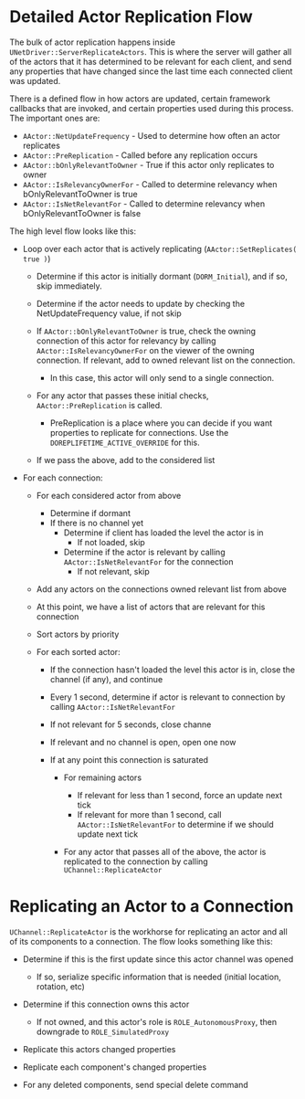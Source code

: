 # Detailed Actor Replication Flow

The bulk of actor replication happens inside `UNetDriver::ServerReplicateActors`. This is where the server will gather all of the actors that it has determined to be relevant for each client, and send any properties that have changed since the last time each connected client was updated.

There is a defined flow in how actors are updated, certain framework callbacks that are invoked, and certain properties used during this process. The important ones are:

* ``AActor::NetUpdateFrequency`` - Used to determine how often an actor replicates
* ``AActor::PreReplication`` - Called before any replication occurs
* ``AActor::bOnlyRelevantToOwner`` - True if this actor only replicates to owner
* ``AActor::IsRelevancyOwnerFor`` - Called to determine relevancy when bOnlyRelevantToOwner is true
* ``AActor::IsNetRelevantFor`` - Called to determine relevancy when bOnlyRelevantToOwner is false

The high level flow looks like this:

* Loop over each actor that is actively replicating (`AActor::SetReplicates( true )`)
   * Determine if this actor is initially dormant (`DORM_Initial`), and if so, skip immediately.
   * Determine if the actor needs to update by checking the NetUpdateFrequency value, if not skip
   * If `AActor::bOnlyRelevantToOwner` is true, check the owning connection of this actor for relevancy by calling `AActor::IsRelevancyOwnerFor` on the viewer of the owning connection. If relevant, add to owned relevant list on the connection.
      * In this case, this actor will only send to a single connection.

   * For any actor that passes these initial checks, `AActor::PreReplication` is called.
      * PreReplication is a place where you can decide if you want properties to replicate for connections. Use the `DOREPLIFETIME_ACTIVE_OVERRIDE` for this.

   * If we pass the above, add to the considered list

* For each connection:
   * For each considered actor from above
      * Determine if dormant
      * If there is no channel yet
         * Determine if client has loaded the level the actor is in
            * If not loaded, skip
         * Determine if the actor is relevant by calling `AActor::IsNetRelevantFor` for the connection
            * If not relevant, skip

   * Add any actors on the connections owned relevant list from above
   * At this point, we have a list of actors that are relevant for this connection
   * Sort actors by priority
   * For each sorted actor:

      * If the connection hasn't loaded the level this actor is in, close the channel (if any), and continue
      * Every 1 second, determine if actor is relevant to connection by calling `AActor::IsNetRelevantFor`
      * If not relevant for 5 seconds, close channe
      * If relevant and no channel is open, open one now
      * If at any point this connection is saturated

         * For remaining actors

            * If relevant for less than 1 second, force an update next tick
            * If relevant for more than 1 second, call `AActor::IsNetRelevantFor` to determine if we should update next tick

         * For any actor that passes all of the above, the actor is replicated to the connection by calling `UChannel::ReplicateActor`

# Replicating an Actor to a Connection

`UChannel::ReplicateActor` is the workhorse for replicating an actor and all of its components to a connection. The flow looks something like this:

* Determine if this is the first update since this actor channel was opened

   * If so, serialize specific information that is needed (initial location, rotation, etc)

* Determine if this connection owns this actor

   * If not owned, and this actor's role is `ROLE_AutonomousProxy`, then downgrade to `ROLE_SimulatedProxy`

* Replicate this actors changed properties
* Replicate each component's changed properties
* For any deleted components, send special delete command
